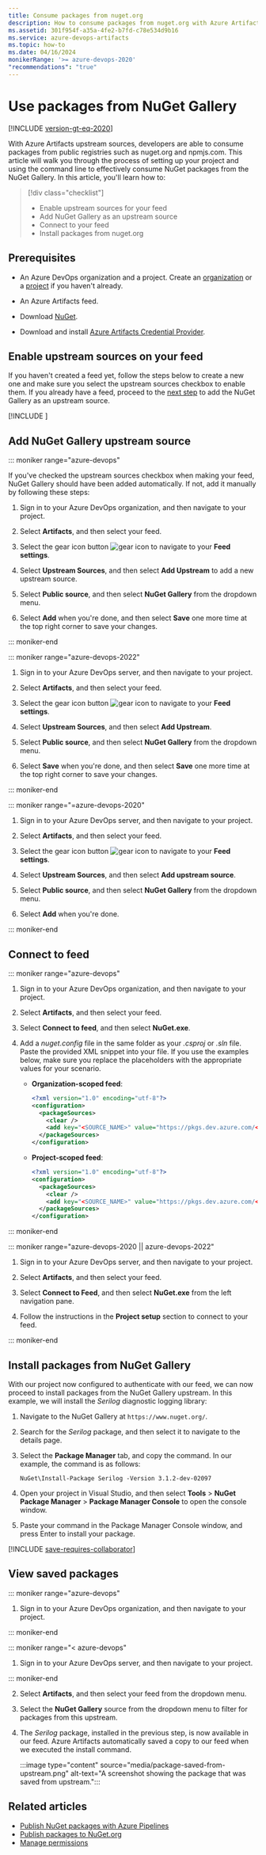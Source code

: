 ```yaml
---
title: Consume packages from nuget.org
description: How to consume packages from nuget.org with Azure Artifacts upstream sources
ms.assetid: 301f954f-a35a-4fe2-b7fd-c78e534d9b16
ms.service: azure-devops-artifacts
ms.topic: how-to
ms.date: 04/16/2024
monikerRange: '>= azure-devops-2020'
"recommendations": "true"
---
```


# Use packages from NuGet Gallery

[!INCLUDE [version-gt-eq-2020](../../includes/version-gt-eq-2020.md)]

With Azure Artifacts upstream sources, developers are able to consume packages from public registries such as nuget.org and npmjs.com. This article will walk you through the process of setting up your project and using the command line to effectively consume NuGet packages from the NuGet Gallery. In this article, you'll learn how to:

> [!div class="checklist"]    
> * Enable upstream sources for your feed 
> * Add NuGet Gallery as an upstream source 
> * Connect to your feed
> * Install packages from nuget.org

## Prerequisites

- An Azure DevOps organization and a project. Create an [organization](../../organizations/accounts/create-organization.md) or a [project](../../organizations/projects/create-project.md#create-a-project) if you haven't already.

- An Azure Artifacts feed.

- Download [NuGet](https://www.nuget.org/downloads).

- Download and install [Azure Artifacts Credential Provider](https://github.com/microsoft/artifacts-credprovider#azure-artifacts-credential-provider).

## Enable upstream sources on your feed

If you haven't created a feed yet, follow the steps below to create a new one and make sure you select the upstream sources checkbox to enable them. If you already have a feed, proceed to the [next step](#add-nuget-gallery-upstream-source) to add the NuGet Gallery as an upstream source.

[!INCLUDE [](../includes/create-feed.md)]

## Add NuGet Gallery upstream source

::: moniker range="azure-devops"

If you've checked the upstream sources checkbox when making your feed, NuGet Gallery should have been added automatically. If not, add it manually by following these steps:

1. Sign in to your Azure DevOps organization, and then navigate to your project.

1. Select **Artifacts**, and then select your feed.

1. Select the gear icon button ![gear icon](../../media/icons/gear-icon.png) to navigate to your **Feed settings**.

1. Select **Upstream Sources**, and then select **Add Upstream** to add a new upstream source.

1. Select **Public source**, and then select **NuGet Gallery** from the dropdown menu.

1. Select **Add** when you're done, and then select **Save** one more time at the top right corner to save your changes.

::: moniker-end

::: moniker range="azure-devops-2022"

1. Sign in to your Azure DevOps server, and then navigate to your project.

1. Select **Artifacts**, and then select your feed.

1. Select the gear icon button ![gear icon](../../media/icons/gear-icon.png) to navigate to your **Feed settings**.

1. Select **Upstream Sources**, and then select **Add Upstream**.

1. Select **Public source**, and then select **NuGet Gallery** from the dropdown menu.

1. Select **Save** when you're done, and then select **Save** one more time at the top right corner to save your changes.

::: moniker-end

::: moniker range="=azure-devops-2020"

1. Sign in to your Azure DevOps server, and then navigate to your project.

1. Select **Artifacts**, and then select your feed.

1. Select the gear icon button ![gear icon](../../media/icons/gear-icon.png) to navigate to your **Feed settings**.

1. Select **Upstream Sources**, and then select **Add upstream source**.

1. Select **Public source**, and then select **NuGet Gallery** from the dropdown menu.

1. Select **Add** when you're done.

::: moniker-end

## Connect to feed

::: moniker range="azure-devops"

1. Sign in to your Azure DevOps organization, and then navigate to your project.

1. Select **Artifacts**, and then select your feed.

1. Select **Connect to feed**, and then select **NuGet.exe**.

1. Add a *nuget.config* file in the same folder as your *.csproj* or *.sln* file. Paste the provided XML snippet into your file. If you use the examples below, make sure you replace the placeholders with the appropriate values for your scenario.

    - **Organization-scoped feed**:
    
        ```xml
        <?xml version="1.0" encoding="utf-8"?>
        <configuration>
          <packageSources>
            <clear />
            <add key="<SOURCE_NAME>" value="https://pkgs.dev.azure.com/<ORGANIZATION_NAME>/_packaging/<FEED_NAME>/nuget/v3/index.json" />
          </packageSources>
        </configuration>
        ```
    
    - **Project-scoped feed**:
    
        ```xml
        <?xml version="1.0" encoding="utf-8"?>
        <configuration>
          <packageSources>
            <clear />
            <add key="<SOURCE_NAME>" value="https://pkgs.dev.azure.com/<ORGANIZATION_NAME>/<PROJECT_NAME>/_packaging/<FEED_NAME>/nuget/v3/index.json" />
          </packageSources>
        </configuration>
        ```

::: moniker-end

::: moniker range="azure-devops-2020 || azure-devops-2022"

1. Sign in to your Azure DevOps server, and then navigate to your project.

1. Select **Artifacts**, and then select your feed.

1. Select **Connect to Feed**, and then select **NuGet.exe** from the left navigation pane.

1. Follow the instructions in the **Project setup** section to connect to your feed.

::: moniker-end

## Install packages from NuGet Gallery

With our project now configured to authenticate with our feed, we can now proceed to install packages from the NuGet Gallery upstream. In this example, we will install the *Serilog* diagnostic logging library:

1. Navigate to the NuGet Gallery at `https://www.nuget.org/`.

1. Search for the *Serilog* package, and then select it to navigate to the details page.

1. Select the **Package Manager** tab, and copy the command. In our example, the command is as follows: 

    ```Command
    NuGet\Install-Package Serilog -Version 3.1.2-dev-02097
    ```

1. Open your project in Visual Studio, and then select **Tools** > **NuGet Package Manager** > **Package Manager Console** to open the console window.

1. Paste your command in the Package Manager Console window, and press Enter to install your package.

[!INCLUDE [save-requires-collaborator](../includes/save-requires-collaborator.md)]

## View saved packages

::: moniker range="azure-devops"

1. Sign in to your Azure DevOps organization, and then navigate to your project.

::: moniker-end

::: moniker range="< azure-devops"

1. Sign in to your Azure DevOps server, and then navigate to your project.

::: moniker-end

2. Select **Artifacts**, and then select your feed from the dropdown menu.

3. Select the **NuGet Gallery** source from the dropdown menu to filter for packages from this upstream.

4. The *Serilog* package, installed in the previous step, is now available in our feed. Azure Artifacts automatically saved a copy to our feed when we executed the install command.

    :::image type="content" source="media/package-saved-from-upstream.png" alt-text="A screenshot showing the package that was saved from upstream.":::

## Related articles

- [Publish NuGet packages with Azure Pipelines](../../pipelines/artifacts/nuget.md)
- [Publish packages to NuGet.org](./publish-to-nuget-org.md)
- [Manage permissions](../feeds/feed-permissions.md)